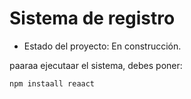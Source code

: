 <h1> Sistema de registro</h1>

- Estado del proyecto: En construcción.

paaraa ejecutaar el sistema, debes poner:

```npm instaall reaact```
